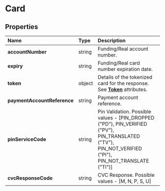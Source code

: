 # Card

## Properties <a name="properties"></a>

| Name | Type | Description |
| :--- | :--- | :---------- |
| **accountNumber** | string | Funding/Real account number. |
| **expiry** | string | Funding/Real card number expiration date. |
| **token** | object | Details of the tokenized card for the response. See [**Token**](Token.md) attributes. |
| **paymentAccountReference** | string | Payment account reference. |
| **pinServiceCode** | string | Pin Validation. Possible values - [PIN_DROPPED ("PD"), PIN_VERIFIED ("PV"), PIN_TRANSLATED ("TV"), PIN_NOT_VERIFIED ("PI"), PIN_NOT_TRANSLATE ("TI")] |
| **cvcResponseCode** | string | CVC Response. Possible values - [M, N, P, S, U] |